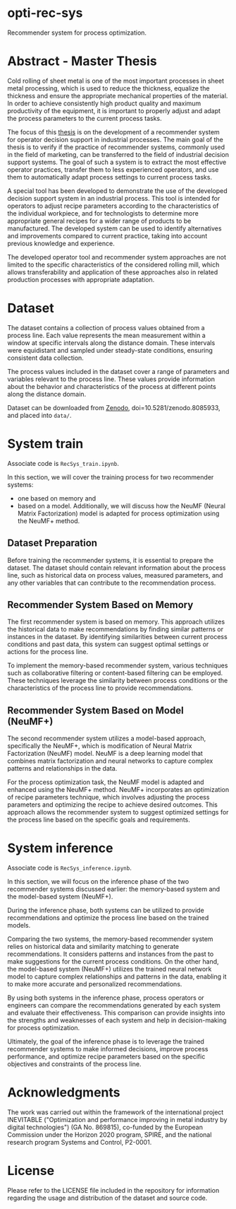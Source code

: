 # opti-rec-sys
Recommender system for process optimization.

# Abstract - Master Thesis

Cold rolling of sheet metal is one of the most important processes in sheet metal processing, which is used to reduce the thickness, equalize the thickness and ensure the appropriate mechanical properties of the material. In order to achieve consistently high product quality and maximum productivity of the equipment, it is important to properly adjust and adapt the process parameters to the current process tasks.

The focus of this [thesis](https://repozitorij.uni-lj.si/IzpisGradiva.php?id=147379&lang=slv) is on the development of a recommender system for operator decision support in industrial processes. The main goal of the thesis is to verify if the practice of recommender systems, commonly used in the field of marketing, can be transferred to the field of industrial decision support systems. The goal of such a system is to extract the most effective operator practices, transfer them to less experienced operators, and use them to automatically adapt process settings to current process tasks.

A special tool has been developed to demonstrate the use of the developed decision support system in an industrial process. This tool is intended for operators to adjust recipe parameters according to the characteristics of the individual workpiece, and for technologists to determine more appropriate general recipes for a wider range of products to be manufactured. The developed system can be used to identify alternatives and improvements compared to current practice, taking into account previous knowledge and experience.

The developed operator tool and recommender system approaches are not
limited to the specific characteristics of the considered rolling mill, which allows transferability and application of these approaches also in related production processes with appropriate adaptation.

# Dataset

The dataset contains a collection of process values obtained from a process line. Each value represents the mean measurement within a window at specific intervals along the distance domain. These intervals were equidistant and sampled under steady-state conditions, ensuring consistent data collection.

The process values included in the dataset cover a range of parameters and variables relevant to the process line. These values provide information about the behavior and characteristics of the process at different points along the distance domain.



Dataset can be downloaded from [Zenodo](https://zenodo.org/record/8085933), doi=10.5281/zenodo.8085933, and placed into `data/`.

# System train

Associate code is `RecSys_train.ipynb`.


In this section, we will cover the training process for two recommender systems:
 - one based on memory and 
  - based on a model. Additionally, we will discuss how the NeuMF (Neural Matrix Factorization) model is adapted for process optimization using the NeuMF+ method.

## Dataset Preparation

Before training the recommender systems, it is essential to prepare the dataset. The dataset should contain relevant information about the process line, such as historical data on process values, measured parameters, and any other variables that can contribute to the recommendation process.

## Recommender System Based on Memory

The first recommender system is based on memory. This approach utilizes the historical data to make recommendations by finding similar patterns or instances in the dataset. By identifying similarities between current process conditions and past data, this system can suggest optimal settings or actions for the process line.

To implement the memory-based recommender system, various techniques such as collaborative filtering or content-based filtering can be employed. These techniques leverage the similarity between process conditions or the characteristics of the process line to provide recommendations.


## Recommender System Based on Model (NeuMF+)
The second recommender system utilizes a model-based approach, specifically the NeuMF+, which is modification of Neural Matrix Factorization (NeuMF) model. NeuMF is a deep learning model that combines matrix factorization and neural networks to capture complex patterns and relationships in the data.

For the process optimization task, the NeuMF model is adapted and enhanced using the NeuMF+ method. NeuMF+ incorporates an optimization of recipe parameters technique, which involves adjusting the process parameters and optimizing the recipe to achieve desired outcomes. This approach allows the recommender system to suggest optimized settings for the process line based on the specific goals and requirements.

# System inference

Associate code is `RecSys_inference.ipynb`.

In this section, we will focus on the inference phase of the two recommender systems discussed earlier: the memory-based system and the model-based system (NeuMF+).

During the inference phase, both systems can be utilized to provide recommendations and optimize the process line based on the trained models.

Comparing the two systems, the memory-based recommender system relies on historical data and similarity matching to generate recommendations. It considers patterns and instances from the past to make suggestions for the current process conditions. On the other hand, the model-based system (NeuMF+) utilizes the trained neural network model to capture complex relationships and patterns in the data, enabling it to make more accurate and personalized recommendations.

By using both systems in the inference phase, process operators or engineers can compare the recommendations generated by each system and evaluate their effectiveness. This comparison can provide insights into the strengths and weaknesses of each system and help in decision-making for process optimization.

Ultimately, the goal of the inference phase is to leverage the trained recommender systems to make informed decisions, improve process performance, and optimize recipe parameters based on the specific objectives and constraints of the process line.


# Acknowledgments

The work was carried out within the framework of the international project INEVITABLE ("Optimization and performance improving in metal industry by digital technologies")
(GA No. 869815), co-funded by the European Commission
under the Horizon 2020 program, SPIRE, and the national
research program Systems and Control, P2-0001.

# License

Please refer to the LICENSE file included in the repository for information regarding the usage and distribution of the dataset and source code.